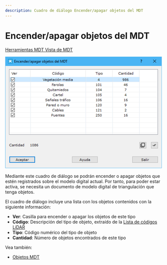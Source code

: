 ```yaml
---
description: Cuadro de diálogo Encender/apagar objetos del MDT
---
```


# Encender/apagar objetos del MDT

[Herramientas MDT Vista de MDT](../fichas-de-herramientas/ficha-de-herramientas-mdt/vista-de-mdt.md)

![Cuadro de diálogo Encender/apagar objetos del MDT](<../../.gitbook/assets/image (72).png>)

Mediante este cuadro de diálogo se podrán encender o apagar objetos que estén registrados sobre el modelo digital actual. Por tanto, para poder estar activa, se necesita un documento de modelo digital de triangulación que tenga objetos.

El cuadro de diálogo incluye una lista con los objetos contenidos con la siguiente información:

* **Ver**: Casilla para encender o apagar los objetos de este tipo
* **Código**: Descripción del tipo de objeto, extraído de la [Lista de códigos LiDAR](../modulo-laser/vista/lista-de-clasificaciones.md)
* **Tipo**: Código numérico del tipo de objeto
* **Cantidad**: Número de objetos encontrados de este tipo

Vea también:

* [Objetos MDT](../fichas-de-herramientas/ficha-de-herramientas-edicion-tin/objetos-mdt.md)
